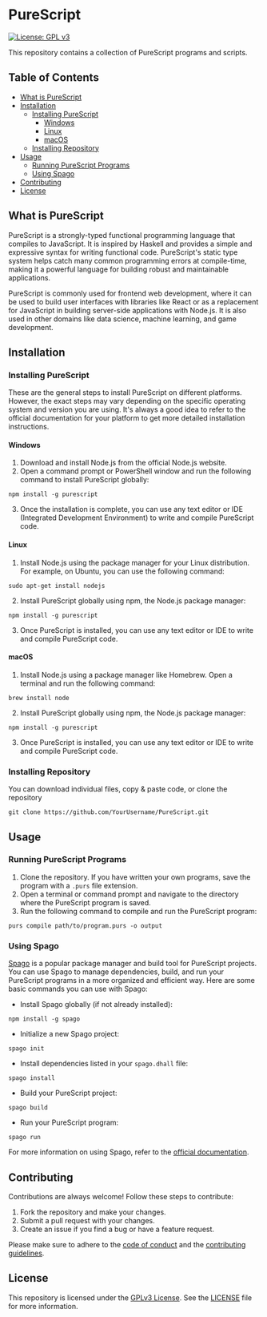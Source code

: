 # PureScript

[![License: GPL v3](https://img.shields.io/badge/License-GPLv3-blue.svg)](https://www.gnu.org/licenses/gpl-3.0)

This repository contains a collection of PureScript programs and scripts.

## Table of Contents
- [What is PureScript](#what-is-purescript)   
- [Installation](#installation)
  - [Installing PureScript](#installing-purescript)    
    - [Windows](#windows)
    - [Linux](#linux)
    - [macOS](#macOS)  
  - [Installing Repository](#installing-repository)  
- [Usage](#usage)
  - [Running PureScript Programs](#running-purescript-programs)
  - [Using Spago](#using-spago)
- [Contributing](#contributing)
- [License](#license)

## What is PureScript

PureScript is a strongly-typed functional programming language that compiles to JavaScript. It is inspired by Haskell and provides a simple and expressive syntax for writing functional code. PureScript's static type system helps catch many common programming errors at compile-time, making it a powerful language for building robust and maintainable applications.

PureScript is commonly used for frontend web development, where it can be used to build user interfaces with libraries like React or as a replacement for JavaScript in building server-side applications with Node.js. It is also used in other domains like data science, machine learning, and game development.

## Installation

### Installing PureScript

These are the general steps to install PureScript on different platforms. However, the exact steps may vary depending on the specific operating system and version you are using. It's always a good idea to refer to the official documentation for your platform to get more detailed installation instructions.

#### Windows

1. Download and install Node.js from the official Node.js website.
2. Open a command prompt or PowerShell window and run the following command to install PureScript globally:

```
npm install -g purescript
```

3. Once the installation is complete, you can use any text editor or IDE (Integrated Development Environment) to write and compile PureScript code.

#### Linux

1. Install Node.js using the package manager for your Linux distribution. For example, on Ubuntu, you can use the following command:

```
sudo apt-get install nodejs
```

2. Install PureScript globally using npm, the Node.js package manager:

```
npm install -g purescript
```

3. Once PureScript is installed, you can use any text editor or IDE to write and compile PureScript code.

#### macOS

1. Install Node.js using a package manager like Homebrew. Open a terminal and run the following command:

```
brew install node
```

2. Install PureScript globally using npm, the Node.js package manager:

```
npm install -g purescript
```

3. Once PureScript is installed, you can use any text editor or IDE to write and compile PureScript code.

### Installing Repository

You can download individual files, copy & paste code, or clone the repository

```
git clone https://github.com/YourUsername/PureScript.git
```
      
## Usage

### Running PureScript Programs

1. Clone the repository. If you have written your own programs, save the program with a `.purs` file extension.
2. Open a terminal or command prompt and navigate to the directory where the PureScript program is saved.
3. Run the following command to compile and run the PureScript program:

```
purs compile path/to/program.purs -o output
```

### Using Spago

[Spago](https://github.com/spacchetti/spago) is a popular package manager and build tool for PureScript projects. You can use Spago to manage dependencies, build, and run your PureScript programs in a more organized and efficient way. Here are some basic commands you can use with Spago:

- Install Spago globally (if not already installed):

```
npm install -g spago
```

- Initialize a new Spago project:

```
spago init
```

- Install dependencies listed in your `spago.dhall` file:

```
spago install
```

- Build your PureScript project:

```
spago build
```

- Run your PureScript program:

```
spago run
```

For more information on using Spago, refer to the [official documentation](https://github.com/spacchetti/spago#readme).

## Contributing

Contributions are always welcome! Follow these steps to contribute:

1. Fork the repository and make your changes. 
2. Submit a pull request with your changes.
3. Create an issue if you find a bug or have a feature request.

Please make sure to adhere to the [code of conduct](CODE_OF_CONDUCT.md) and the [contributing guidelines](CONTRIBUTING.md).

## License

This repository is licensed under the [GPLv3 License](https://www.gnu.org/licenses/gpl-3.0.html). See the [LICENSE](LICENSE) file for more information.
